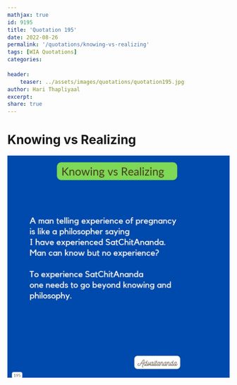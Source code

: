 ```yaml
---
mathjax: true
id: 9195
title: 'Quotation 195'
date: 2022-08-26
permalink: '/quotations/knowing-vs-realizing'
tags: [WIA Quotations] 
categories: 

header:
    teaser: ../assets/images/quotations/quotation195.jpg
author: Hari Thapliyaal 
excerpt:
share: true 
---
```


# Knowing vs Realizing

![Knowing vs Realizing](../assets/images/quotations/quotation195.jpg)
